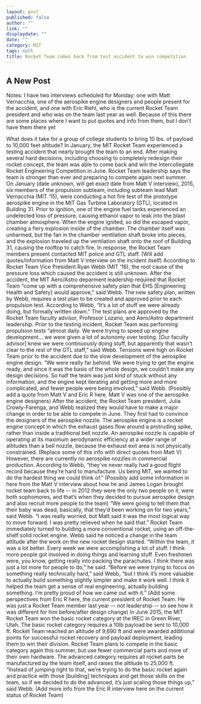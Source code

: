 ```yaml
---
layout: post
published: false
author: ""
link: ""
displaydate: ""
date: ""
category: MIT
tags: null
title: Rocket Team comes back from test accident to win competition
---
```


## A New Post
Notes:
I have two interviews scheduled for Monday: one with Matt Vernacchia, one of the aerospike engine designers and people present for the accident, and one with Eric Riehl, who is the current Rocket Team president and who was on the team last year as well. Because of this there are some places where I want to put quotes and info from them, but I don’t have them there yet


 
What does it take for a group of college students to bring 10 lbs. of payload to 10,000 feet altitude? In January, the MIT Rocket Team experienced a testing accident that nearly brought the team to an end. After making several hard decisions, including choosing to completely redesign their rocket concept, the team was able to come back and win the Intercollegiate Rocket Engineering Competition in June. Rocket Team leadership says the team is stronger than ever and preparing to compete again next summer.
On January (date unknown, will get exact date from Matt V interview), 2015, six members of the propulsion subteam, including subteam lead Matt Vernacchia (MIT ‘15), were conducting a hot fire test of the prototype aerospike engine in the MIT Gas Turbine Laboratory (GTL), located in Building 31. Prior to ignition, one of the engine fuel tanks experienced an undetected loss of pressure, causing ethanol vapor to leak into the blast chamber atmosphere. When the engine ignited, so did the escaped vapor, creating a fiery explosion inside of the chamber. The chamber itself was unharmed, but the fan in the chamber ventilation shaft broke into pieces, and the explosion traveled up the ventilation shaft onto the roof of Building 31, causing the rooftop to catch fire. In response, the Rocket Team members present contacted MIT police and GTL staff. 
(Will add quotes/information from Matt V interview on the incident itself)
According to Rocket Team Vice President Ryan Webb (MIT ‘16), the root cause of the pressure loss which caused the accident is still unknown. 
After the accident, the MIT Aero/Astro deparment leadership required that Rocket Team “come up with a comprehensive safety plan that EHS [Engineering Health and Safety] would approve,” said Webb.
The new safety plan, written by Webb, requires a test plan to be created and approved prior to each propulsion test. According to Webb, “It’s a lot of stuff we were already doing, but formally written down.” The test plans are approved by the Rocket Team faculty advisor, Professor Lozano, and Aero/Astro department leadership.
Prior to the testing incident, Rocket Team was performing propulsion tests “almost daily. We were trying to speed up engine development… we were given a lot of autonomy over testing. [Our faculty advisor] knew we were continuously doing stuff, but apparently that wasn’t clear to the rest of the GTL staff,” said Webb. 
Tensions were high on Rocket Team prior to the accident due to the slow development of the aerospike engine design. “We were really far behind. We were trying to get the engine ready, and since it was the basis of the whole design, we couldn’t make any design decisions. So half the team was just kind of stuck without any information, and the engine kept iterating and getting more and more complicated, and fewer people were being involved,” said Webb. 
(Possibly add a quote from Matt V and Eric R here. Matt V was one of the aerospike engine designers)
After the accident, the Rocket Team president, Julia Crowly-Farenga, and Webb realized they would have to make a major change in order to be able to compete in June. They first had to convince the designers of the aerospike nozzle. 
The aerospike engine is a rocket engine concept in which the exhaust gases flow around a protruding spike, rather than inside a traditional bell nozzle. An aerospike nozzle is capable of operating at its maximum aerodynamic efficiency at a wider range of altitudes than a bell nozzle, because the exhaust exit area is not physically constrained. (Replace some of this info with direct quotes from Matt V)
 However, there are currently no aerospike nozzles in commercial production. According to Webb, “they’ve never really had a good flight record because they’re hard to manufacture. Us being MIT, we wanted to do the hardest thing we could think of.” 
(Possibly add some information in here from the Matt V interview about how he and James Logan brought rocket team back to life -- in 2012 they were the only two people on it, were both sophomores, and that’s when they decided to pursue aerospike design and also recruit more people to the team)
“We were going to tell them that their baby was dead, basically, that they’d been working on for two years,” said Webb. “I was really worried, but Matt said it was the most logical way to move forward. I was pretty relieved when he said that.” 
Rocket Team immediately turned to building a more conventional rocket, using an off-the-shelf solid rocket engine. 
Webb said he noticed a change in the team attitude after the work on the new rocket design started. “Within the team, it was a lot better. Every week we were accomplishing a lot of stuff. I think more people got involved in doing things and learning stuff. Even freshmen were, you know, getting really into packing the parachutes. I think there was just a lot more for people to do,” he said. 
“Before we were trying to focus on something really technically hard,” said Webb, “but I think it’s more valuable to actually build something slightly simpler and make it work well. I think it helped the team get a sense of real engineering, actually building something. I’m pretty proud of how we came out with it.” 
(Add some perspectives from Eric R here, the current president of Rocket Team. He was just a Rocket Team member last year -- not leadership -- so see how it was different for him before/after design change)
In June 2015, the MIT Rocket Team won the basic rocket category at the IREC in Green River, Utah. The basic rocket category requires a 10lb payload be sent to 10,000 ft. Rocket Team reached an altitude of 9,690 ft and were awarded additional points for successful rocket recovery and payload deployment, leading them to win their division. 
Rocket Team plans to compete in the basic category again this summer, but use fewer commercial parts and more of their own hardware. The advanced category requires all rocket parts be manufactured by the team itself, and raises the altitude to 25,000 ft. 
“Instead of jumping right to that, we’re trying to do the basic rocket again and practice with those [building] techniques and get those skills on the team, so if we decided to do the advanced, it’s just scaling those things up,” said Webb. 
(Add more info from the Eric R interview here on the current status of Rocket Team)
 


